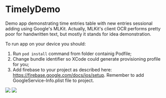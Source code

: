 # TimelyDemo
Demo app demonstrating time entries table with new entries sessional adding using Google's MLKit.
Actually, MLKit's client OCR performs pretty poor for handwritten text, but mostly it stands for idea demonstration.

To run app on your device you should:
1) Run ```pod install``` command from folder containig Podfile;
2) Change bundle identifier so XCode could generate provisioning profile for you;
3) Add firebase to your project as described here: https://firebase.google.com/docs/ios/setup. Remember to add GoogleService-Info.plist file to project.

![](TimelyDemo_GIF.gif) ![](TimelyDemo2_GIF.gif)

